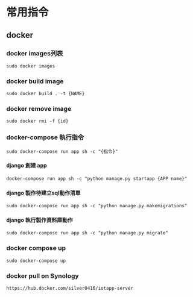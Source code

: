 # 常用指令

## docker

### docker images列表

`sudo docker images`

### docker build image

`sudo docker build . -t {NAME}`

### docker remove image

`sudo docker rmi -f {id}`

### docker-compose 執行指令

`sudo docker-compose run app sh -c "{指令}"`

#### django 創建 app

`docker-compose run app sh -c "python manage.py startapp {APP name}"`

#### django 製作待建立sql動作清單

`sudo docker-compose run app sh -c "python manage.py makemigrations"`

#### django 執行製作資料庫動作

`sudo docker-compose run app sh -c "python manage.py migrate"`

### docker compose up

`sudo docker-compose up`

### docker pull on Synology

`https://hub.docker.com/silver0416/iotapp-server`
